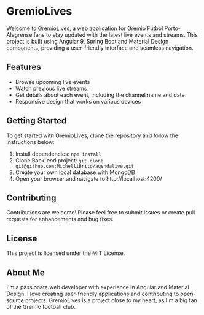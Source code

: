 # GremioLives
Welcome to GremioLives, a web application for Gremio Futbol Porto-Alegrense fans to stay updated with the latest live events and streams. This project is built using Angular 9, Spring Boot and Material Design components, providing a user-friendly interface and seamless navigation.

## Features
- Browse upcoming live events
- Watch previous live streams
- Get details about each event, including the channel name and date
- Responsive design that works on various devices

## Getting Started
To get started with GremioLives, clone the repository and follow the instructions below:

1. Install dependencies:
```npm install```
2. Clone Back-end project:
```git clone git@github.com:MichelliBrito/agendalive.git```
3. Create your own local database with MongoDB
4. Open your browser and navigate to http://localhost:4200/

## Contributing
Contributions are welcome! Please feel free to submit issues or create pull requests for enhancements and bug fixes.

## License
This project is licensed under the MIT License.

## About Me
I'm a passionate web developer with experience in Angular and Material Design. I love creating user-friendly applications and contributing to open-source projects. GremioLives is a project close to my heart, as I'm a big fan of the Gremio football club.

